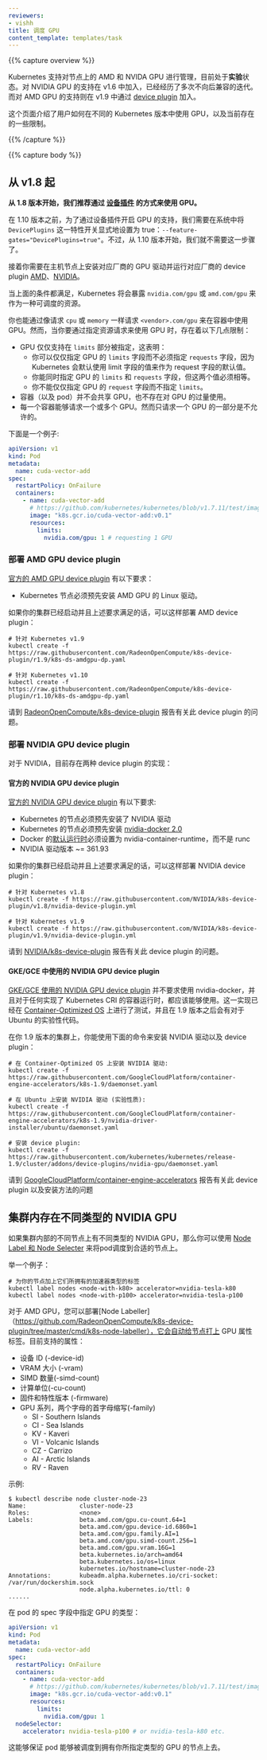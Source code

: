 ```yaml
---
reviewers:
- vishh
title: 调度 GPU
content_template: templates/task
---
```

<!--
---
reviewers:
- vishh
content_template: templates/concept
title: Schedule GPUs
---
--->

{{% capture overview %}}

<!--

Kubernetes includes **experimental** support for managing AMD and NVIDIA GPUs spread
across nodes. The support for NVIDIA GPUs was added in v1.6 and has gone through
multiple backwards incompatible iterations.  The support for AMD GPUs was added in
v1.9 via [device plugin](#deploying-amd-gpu-device-plugin).

This page describes how users can consume GPUs across different Kubernetes versions
and the current limitations.

--->

Kubernetes 支持对节点上的 AMD 和 NVIDA GPU 进行管理，目前处于**实验**状态。对 NVIDIA GPU 的支持在 v1.6 中加入，已经经历了多次不向后兼容的迭代。而对 AMD GPU 的支持则在 v1.9 中通过 [device plugin](#deploying-amd-gpu-device-plugin) 加入。

这个页面介绍了用户如何在不同的 Kubernetes 版本中使用 GPU，以及当前存在的一些限制。

{{% /capture %}}

{{% capture body %}}

<!--

## v1.8 onwards

**From 1.8 onwards, the recommended way to consume GPUs is to use [device
plugins](/docs/concepts/cluster-administration/device-plugins).**

To enable GPU support through device plugins before 1.10, the `DevicePlugins`
feature gate has to be explicitly set to true across the system:
`--feature-gates="DevicePlugins=true"`. This is no longer required starting
from 1.10.

Then you have to install GPU drivers from the corresponding vendor on the nodes
and run the corresponding device plugin from the GPU vendor
([AMD](#deploying-amd-gpu-device-plugin), [NVIDIA](#deploying-nvidia-gpu-device-plugin)).

--->

## 从 v1.8 起

**从 1.8 版本开始，我们推荐通过 [设备插件](/docs/concepts/cluster-administration/device-plugins) 的方式来使用 GPU。**

在 1.10 版本之前，为了通过设备插件开启 GPU 的支持，我们需要在系统中将 `DevicePlugins` 这一特性开关显式地设置为 true：`--feature-gates="DevicePlugins=true"`。不过，从 1.10 版本开始，我们就不需要这一步骤了。

接着你需要在主机节点上安装对应厂商的 GPU 驱动并运行对应厂商的 device plugin [AMD](#%E9%83%A8%E7%BD%B2-amd-gpu-device-plugin)、[NVIDIA](#%E9%83%A8%E7%BD%B2-nvidia-gpu-device-plugin)。

<!--

When the above conditions are true, Kubernetes will expose `nvidia.com/gpu` or
`amd.com/gpu` as a schedulable resource.

You can consume these GPUs from your containers by requesting
`<vendor>.com/gpu` just like you request `cpu` or `memory`.
However, there are some limitations in how you specify the resource requirements
when using GPUs:

- GPUs are only supposed to be specified in the `limits` section, which means:
  * You can specify GPU `limits` without specifying `requests` because
    Kubernetes will use the limit as the request value by default.
  * You can specify GPU in both `limits` and `requests` but these two values
    must be equal.
  * You cannot specify GPU `requests` without specifying `limits`.
- Containers (and pods) do not share GPUs. There's no overcommitting of GPUs.
- Each container can request one or more GPUs. It is not possible to request a
  fraction of a GPU.

Here's an example:

--->

当上面的条件都满足，Kubernetes 将会暴露 `nvidia.com/gpu` 或 `amd.com/gpu` 来作为一种可调度的资源。

你也能通过像请求 `cpu` 或 `memory` 一样请求 `<vendor>.com/gpu` 来在容器中使用 GPU。然而，当你要通过指定资源请求来使用 GPU 时，存在着以下几点限制：

- GPU 仅仅支持在 `limits` 部分被指定，这表明：
  * 你可以仅仅指定 GPU 的 `limits` 字段而不必须指定 `requests` 字段，因为 Kubernetes 会默认使用 limit 字段的值来作为 request 字段的默认值。
  * 你能同时指定 GPU 的 `limits` 和 `requests` 字段，但这两个值必须相等。
  * 你不能仅仅指定 GPU 的 `request` 字段而不指定 `limits`。
- 容器（以及 pod）并不会共享 GPU，也不存在对 GPU 的过量使用。
- 每一个容器能够请求一个或多个 GPU。然而只请求一个 GPU 的一部分是不允许的。

下面是一个例子:

```yaml
apiVersion: v1
kind: Pod
metadata:
  name: cuda-vector-add
spec:
  restartPolicy: OnFailure
  containers:
    - name: cuda-vector-add
      # https://github.com/kubernetes/kubernetes/blob/v1.7.11/test/images/nvidia-cuda/Dockerfile
      image: "k8s.gcr.io/cuda-vector-add:v0.1"
      resources:
        limits:
          nvidia.com/gpu: 1 # requesting 1 GPU
```

<!--

### Deploying AMD GPU device plugin

The [official AMD GPU device plugin](https://github.com/RadeonOpenCompute/k8s-device-plugin)
has the following requirements:

- Kubernetes nodes have to be pre-installed with AMD GPU Linux driver.

To deploy the AMD device plugin once your cluster is running and the above
requirements are satisfied:

```
# For Kubernetes v1.9
kubectl create -f https://raw.githubusercontent.com/RadeonOpenCompute/k8s-device-plugin/r1.9/k8s-ds-amdgpu-dp.yaml

# For Kubernetes v1.10
kubectl create -f https://raw.githubusercontent.com/RadeonOpenCompute/k8s-device-plugin/r1.10/k8s-ds-amdgpu-dp.yaml
```

Report issues with this device plugin to [RadeonOpenCompute/k8s-device-plugin](https://github.com/RadeonOpenCompute/k8s-device-plugin).

--->

### 部署 AMD GPU device plugin

[官方的 AMD GPU device plugin](https://github.com/RadeonOpenCompute/k8s-device-plugin) 有以下要求：

- Kubernetes 节点必须预先安装 AMD GPU 的 Linux 驱动。

如果你的集群已经启动并且上述要求满足的话，可以这样部署 AMD device plugin：

```
# 针对 Kubernetes v1.9
kubectl create -f https://raw.githubusercontent.com/RadeonOpenCompute/k8s-device-plugin/r1.9/k8s-ds-amdgpu-dp.yaml

# 针对 Kubernetes v1.10
kubectl create -f https://raw.githubusercontent.com/RadeonOpenCompute/k8s-device-plugin/r1.10/k8s-ds-amdgpu-dp.yaml
```

请到 [RadeonOpenCompute/k8s-device-plugin](https://github.com/RadeonOpenCompute/k8s-device-plugin) 报告有关此 device plugin 的问题。

<!--

### Deploying NVIDIA GPU device plugin

There are currently two device plugin implementations for NVIDIA GPUs:

#### Official NVIDIA GPU device plugin

The [official NVIDIA GPU device plugin](https://github.com/NVIDIA/k8s-device-plugin)
has the following requirements:

- Kubernetes nodes have to be pre-installed with NVIDIA drivers.
- Kubernetes nodes have to be pre-installed with [nvidia-docker 2.0](https://github.com/NVIDIA/nvidia-docker)
- nvidia-container-runtime must be configured as the [default runtime](https://github.com/NVIDIA/k8s-device-plugin#preparing-your-gpu-nodes)
  for docker instead of runc.
- NVIDIA drivers ~= 361.93

To deploy the NVIDIA device plugin once your cluster is running and the above
requirements are satisfied:

```
# For Kubernetes v1.8
kubectl create -f https://raw.githubusercontent.com/NVIDIA/k8s-device-plugin/v1.8/nvidia-device-plugin.yml

# For Kubernetes v1.9
kubectl create -f https://raw.githubusercontent.com/NVIDIA/k8s-device-plugin/v1.9/nvidia-device-plugin.yml
```

Report issues with this device plugin to [NVIDIA/k8s-device-plugin](https://github.com/NVIDIA/k8s-device-plugin).

--->

### 部署 NVIDIA GPU device plugin

对于 NVIDIA，目前存在两种 device plugin 的实现：

#### 官方的 NVIDIA GPU device plugin

[官方的 NVIDIA GPU device plugin](https://github.com/NVIDIA/k8s-device-plugin) 有以下要求:

- Kubernetes 的节点必须预先安装了 NVIDIA 驱动
- Kubernetes 的节点必须预先安装 [nvidia-docker 2.0](https://github.com/NVIDIA/nvidia-docker)
- Docker 的[默认运行时](https://github.com/NVIDIA/k8s-device-plugin#preparing-your-gpu-nodes)必须设置为 nvidia-container-runtime，而不是 runc
- NVIDIA 驱动版本 ~= 361.93

如果你的集群已经启动并且上述要求满足的话，可以这样部署 NVIDIA device plugin：

```
# 针对 Kubernetes v1.8
kubectl create -f https://raw.githubusercontent.com/NVIDIA/k8s-device-plugin/v1.8/nvidia-device-plugin.yml

# 针对 Kubernetes v1.9
kubectl create -f https://raw.githubusercontent.com/NVIDIA/k8s-device-plugin/v1.9/nvidia-device-plugin.yml
```

请到 [NVIDIA/k8s-device-plugin](https://github.com/NVIDIA/k8s-device-plugin) 报告有关此 device plugin 的问题。

<!--

#### NVIDIA GPU device plugin used by GKE/GCE

The [NVIDIA GPU device plugin used by GKE/GCE](https://github.com/GoogleCloudPlatform/container-engine-accelerators/tree/master/cmd/nvidia_gpu)
doesn't require using nvidia-docker and should work with any container runtime
that is compatible with the Kubernetes Container Runtime Interface (CRI). It's tested
on [Container-Optimized OS](https://cloud.google.com/container-optimized-os/)
and has experimental code for Ubuntu from 1.9 onwards.

On your 1.9 cluster, you can use the following commands to install the NVIDIA drivers and device plugin:

```
# Install NVIDIA drivers on Container-Optimized OS:
kubectl create -f https://raw.githubusercontent.com/GoogleCloudPlatform/container-engine-accelerators/k8s-1.9/daemonset.yaml

# Install NVIDIA drivers on Ubuntu (experimental):
kubectl create -f https://raw.githubusercontent.com/GoogleCloudPlatform/container-engine-accelerators/k8s-1.9/nvidia-driver-installer/ubuntu/daemonset.yaml

# Install the device plugin:
kubectl create -f https://raw.githubusercontent.com/kubernetes/kubernetes/release-1.9/cluster/addons/device-plugins/nvidia-gpu/daemonset.yaml
```

Report issues with this device plugin and installation method to [GoogleCloudPlatform/container-engine-accelerators](https://github.com/GoogleCloudPlatform/container-engine-accelerators).

--->

#### GKE/GCE 中使用的 NVIDIA GPU device plugin

[GKE/GCE 使用的 NVIDIA GPU device plugin](https://github.com/GoogleCloudPlatform/container-engine-accelerators/tree/master/cmd/nvidia_gpu)
并不要求使用 nvidia-docker，并且对于任何实现了 Kubernetes CRI 的容器运行时，都应该能够使用。这一实现已经在 [Container-Optimized OS](https://cloud.google.com/container-optimized-os/) 上进行了测试，并且在 1.9 版本之后会有对于 Ubuntu 的实验性代码。

在你 1.9 版本的集群上，你能使用下面的命令来安装 NVIDIA 驱动以及 device plugin：

```
# 在 Container-Optimized OS 上安装 NVIDIA 驱动:
kubectl create -f https://raw.githubusercontent.com/GoogleCloudPlatform/container-engine-accelerators/k8s-1.9/daemonset.yaml

# 在 Ubuntu 上安装 NVIDIA 驱动 (实验性质):
kubectl create -f https://raw.githubusercontent.com/GoogleCloudPlatform/container-engine-accelerators/k8s-1.9/nvidia-driver-installer/ubuntu/daemonset.yaml

# 安装 device plugin:
kubectl create -f https://raw.githubusercontent.com/kubernetes/kubernetes/release-1.9/cluster/addons/device-plugins/nvidia-gpu/daemonset.yaml
```

请到 [GoogleCloudPlatform/container-engine-accelerators](https://github.com/GoogleCloudPlatform/container-engine-accelerators) 报告有关此 device plugin 以及安装方法的问题

<!--

## Clusters containing different types of NVIDIA GPUs

If different nodes in your cluster have different types of NVIDIA GPUs, then you
can use [Node Labels and Node Selectors](/docs/tasks/configure-pod-container/assign-pods-nodes/)
to schedule pods to appropriate nodes.

For example:

```shell
# Label your nodes with the accelerator type they have.
kubectl label nodes <node-with-k80> accelerator=nvidia-tesla-k80
kubectl label nodes <node-with-p100> accelerator=nvidia-tesla-p100
```
--->

## 集群内存在不同类型的 NVIDIA GPU

如果集群内部的不同节点上有不同类型的 NVIDIA GPU，那么你可以使用 [Node Label 和 Node Selecter](/docs/tasks/configure-pod-container/assign-pods-nodes/) 来将pod调度到合适的节点上。

举一个例子：

```shell
# 为你的节点加上它们所拥有的加速器类型的标签
kubectl label nodes <node-with-k80> accelerator=nvidia-tesla-k80
kubectl label nodes <node-with-p100> accelerator=nvidia-tesla-p100
```

<!--

For AMD GPUs, you can deploy [Node Labeller](https://github.com/RadeonOpenCompute/k8s-device-plugin/tree/master/cmd/k8s-node-labeller), which automatically labels your nodes with GPU properties. Currently supported properties:

* Device ID (-device-id)
* VRAM Size (-vram)
* Number of SIMD (-simd-count)
* Number of Compute Unit (-cu-count)
* Firmware and Feature Versions (-firmware)
* GPU Family, in two letters acronym (-family)
  * SI - Southern Islands
  * CI - Sea Islands
  * KV - Kaveri
  * VI - Volcanic Islands
  * CZ - Carrizo
  * AI - Arctic Islands
  * RV - Raven
Example result:

    $ kubectl describe node cluster-node-23
    Name:               cluster-node-23
    Roles:              <none>
    Labels:             beta.amd.com/gpu.cu-count.64=1
                        beta.amd.com/gpu.device-id.6860=1
                        beta.amd.com/gpu.family.AI=1
                        beta.amd.com/gpu.simd-count.256=1
                        beta.amd.com/gpu.vram.16G=1
                        beta.kubernetes.io/arch=amd64
                        beta.kubernetes.io/os=linux
                        kubernetes.io/hostname=cluster-node-23
    Annotations:        kubeadm.alpha.kubernetes.io/cri-socket: /var/run/dockershim.sock
                        node.alpha.kubernetes.io/ttl: 0
    ......

Specify the GPU type in the pod spec:

--->

对于 AMD GPU，您可以部署[Node Labeller]（https://github.com/RadeonOpenCompute/k8s-device-plugin/tree/master/cmd/k8s-node-labeller），它会自动给节点打上 GPU 属性标签。目前支持的属性：

* 设备 ID (-device-id)
* VRAM 大小 (-vram)
* SIMD 数量(-simd-count)
* 计算单位(-cu-count)
* 固件和特性版本 (-firmware)
* GPU 系列，两个字母的首字母缩写(-family)
  * SI - Southern Islands
  * CI - Sea Islands
  * KV - Kaveri
  * VI - Volcanic Islands
  * CZ - Carrizo
  * AI - Arctic Islands
  * RV - Raven

示例:

    $ kubectl describe node cluster-node-23
    Name:               cluster-node-23
    Roles:              <none>
    Labels:             beta.amd.com/gpu.cu-count.64=1
                        beta.amd.com/gpu.device-id.6860=1
                        beta.amd.com/gpu.family.AI=1
                        beta.amd.com/gpu.simd-count.256=1
                        beta.amd.com/gpu.vram.16G=1
                        beta.kubernetes.io/arch=amd64
                        beta.kubernetes.io/os=linux
                        kubernetes.io/hostname=cluster-node-23
    Annotations:        kubeadm.alpha.kubernetes.io/cri-socket: /var/run/dockershim.sock
                        node.alpha.kubernetes.io/ttl: 0
    ......

在 pod 的 spec 字段中指定 GPU 的类型：

```yaml
apiVersion: v1
kind: Pod
metadata:
  name: cuda-vector-add
spec:
  restartPolicy: OnFailure
  containers:
    - name: cuda-vector-add
      # https://github.com/kubernetes/kubernetes/blob/v1.7.11/test/images/nvidia-cuda/Dockerfile
      image: "k8s.gcr.io/cuda-vector-add:v0.1"
      resources:
        limits:
          nvidia.com/gpu: 1
  nodeSelector:
    accelerator: nvidia-tesla-p100 # or nvidia-tesla-k80 etc.
```

<!--
This will ensure that the pod will be scheduled to a node that has the GPU type
you specified.
--->

这能够保证 pod 能够被调度到拥有你所指定类型的 GPU 的节点上去。
